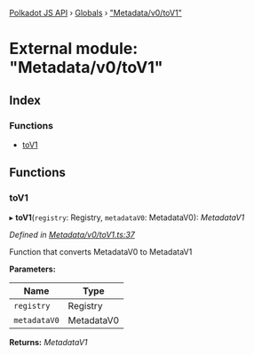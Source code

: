 [Polkadot JS API](../README.md) › [Globals](../globals.md) › ["Metadata/v0/toV1"](_metadata_v0_tov1_.md)

# External module: "Metadata/v0/toV1"

## Index

### Functions

* [toV1](_metadata_v0_tov1_.md#tov1)

## Functions

###  toV1

▸ **toV1**(`registry`: Registry, `metadataV0`: MetadataV0): *MetadataV1*

*Defined in [Metadata/v0/toV1.ts:37](https://github.com/polkadot-js/api/blob/306857ae07/packages/metadata/src/Metadata/v0/toV1.ts#L37)*

Function that converts MetadataV0 to MetadataV1

**Parameters:**

Name | Type |
------ | ------ |
`registry` | Registry |
`metadataV0` | MetadataV0 |

**Returns:** *MetadataV1*
